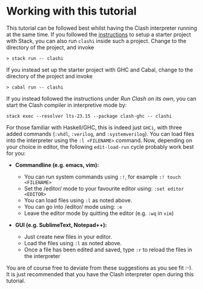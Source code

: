 # Working with this tutorial

This tutorial can be followed best whilst having the Clash interpreter running at the same time.
If you followed the [instructions](https://clash-lang.org/install/) to setup a starter project with Stack, you can also run `clashi` inside such a project.
Change to the directory of the project, and invoke

```
> stack run -- clashi
```

If you instead set up the starter project with GHC and Cabal, change to the directory of the project and invoke

```
> cabal run -- clashi
```

If you instead followed the instructions under *Run Clash on its own*, you can start the Clash compiler in interpretive mode by:

```
stack exec --resolver lts-23.15 --package clash-ghc -- clashi
```

For those familiar with Haskell/GHC, this is indeed just `GHCi`, with three added commands (`:vhdl`, `:verilog`, and `:systemverilog`).
You can load files into the interpreter using the `:l <FILENAME>` command.
Now, depending on your choice in editor, the following `edit-load-run` cycle probably work best for you:

- **Commandline (e.g. emacs, vim):**

    - You can run system commands using `:!`, for example `:! touch <FILENAME>`
    - Set the /editor/ mode to your favourite editor using: `:set editor <EDITOR>`
    - You can load files using `:l` as noted above.
    - You can go into /editor/ mode using: `:e`
    - Leave the editor mode by quitting the editor (e.g. `:wq` in `vim`)

- **GUI (e.g. SublimeText, Notepad++):**

    - Just create new files in your editor.
    - Load the files using `:l` as noted above.
    - Once a file has been edited and saved, type `:r` to reload the files in the interpreter

You are of course free to deviate from these suggestions as you see fit :-).
It is just recommended that you have the Clash interpreter open during this tutorial.
